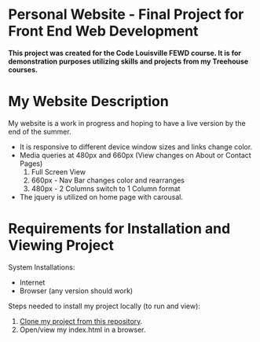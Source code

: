  # Personal Website - Final Project for Front End Web Development
**This project was created for the Code Louisville FEWD course. It is for demonstration purposes utilizing skills and projects from my Treehouse courses.**

# My Website Description
My website is a work in progress and hoping to have a live version by the end of the summer.
- It is responsive to different device window sizes and links change color.
- Media queries at 480px and 660px (View changes on About or Contact Pages) 
  1. Full Screen View 
  2. 660px - Nav Bar changes color and rearranges
  3. 480px - 2 Columns switch to 1 Column format 
- The jquery is utilized on home page with carousal. 

# Requirements for Installation and Viewing Project
System Installations:
- Internet
- Browser (any version should work)

Steps needed to install my project locally (to run and view):

1. [Clone my project from this repository]( https://github.com/jenvara/FEWDFinalProject). 
2. Open/view my index.html in a browser.
